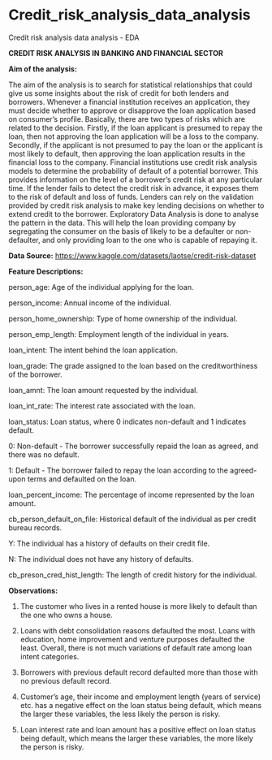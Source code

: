 # Credit_risk_analysis_data_analysis
Credit risk analysis data analysis - EDA


**CREDIT RISK ANALYSIS IN BANKING AND FINANCIAL SECTOR**

**Aim of the analysis:**

The aim of the analysis is to search for statistical relationships that could give us some insights about the risk of credit for both lenders and borrowers. 
Whenever a financial institution receives an application, they must decide whether to approve or disapprove the loan application based on consumer’s profile. Basically, there are two types of risks which are related to the decision. Firstly, if the loan applicant is presumed to repay the loan, then not approving the loan application will be a loss to the company. Secondly, if the applicant is not presumed to pay the loan or the applicant is most likely to default, then approving the loan application results in the financial loss to the company.
Financial institutions use credit risk analysis models to determine the probability of default of a potential borrower.
This provides information on the level of a borrower’s credit risk at any particular time. If the lender fails to detect the credit risk in advance, it exposes them to the risk of default and loss of funds. 
Lenders can rely on the validation provided by credit risk analysis to make key lending decisions on whether to extend credit to the borrower. 
Exploratory Data Analysis is done to analyse the pattern in the data. This will help the loan providing company by segregating the consumer on the basis of likely to be a defaulter or non-defaulter, and only providing loan to the one who is capable of repaying it.

**Data Source:**
https://www.kaggle.com/datasets/laotse/credit-risk-dataset

**Feature Descriptions:**

person_age: Age of the individual applying for the loan.

person_income: Annual income of the individual.

person_home_ownership: Type of home ownership of the individual.

person_emp_length: Employment length of the individual in years.

loan_intent: The intent behind the loan application.

loan_grade: The grade assigned to the loan based on the creditworthiness of the borrower.

loan_amnt: The loan amount requested by the individual.

loan_int_rate: The interest rate associated with the loan.

loan_status: Loan status, where 0 indicates non-default and 1 indicates default.

  0: Non-default - The borrower successfully repaid the loan as agreed, and there was no default.
  
  1: Default - The borrower failed to repay the loan according to the agreed-upon terms and defaulted on the loan.

loan_percent_income: The percentage of income represented by the loan amount.

cb_person_default_on_file: Historical default of the individual as per credit bureau records.

  Y: The individual has a history of defaults on their credit file.
  
  N: The individual does not have any history of defaults.
  
cb_preson_cred_hist_length: The length of credit history for the individual.

**Observations:**
1. The customer who lives in a rented house is more likely to default than the one who owns a house. 
2. Loans with debt consolidation reasons defaulted the most. Loans with education, home improvement and venture purposes defaulted the least. Overall, there is not much variations of default rate among loan intent categories.
3. Borrowers with previous default record defaulted more than those with no previous default record.

4. Customer’s age, their income and employment length (years of service) etc. has a negative effect on the loan status being default, which means the larger these variables, the less likely the person is risky. 

5. Loan interest rate and loan amount has a positive effect on loan status being default, which means the larger these variables, the more likely the person is risky.

